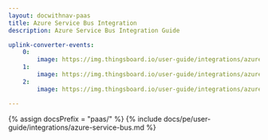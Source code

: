 ```yaml
---
layout: docwithnav-paas
title: Azure Service Bus Integration
description: Azure Service Bus Integration Guide

uplink-converter-events:
    0:
        image: https://img.thingsboard.io/user-guide/integrations/azure-service-bus/azure-service-bus-integration-send-check-uplink-2-pe.png
    1:
        image: https://img.thingsboard.io/user-guide/integrations/azure-service-bus/azure-service-bus-integration-send-check-uplink-3-pe.png
    2:
        image: https://img.thingsboard.io/user-guide/integrations/azure-service-bus/azure-service-bus-integration-send-check-uplink-4-pe.png

---
```

{% assign docsPrefix = "paas/" %}
{% include docs/pe/user-guide/integrations/azure-service-bus.md %}
